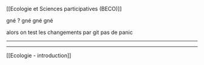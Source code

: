 
[[Ecologie et Sciences participatives (BECO)]]


gné ?
gné gné 
gné

alors on test les changements par git pas de panic

____























___
[[Ecologie - introduction]]